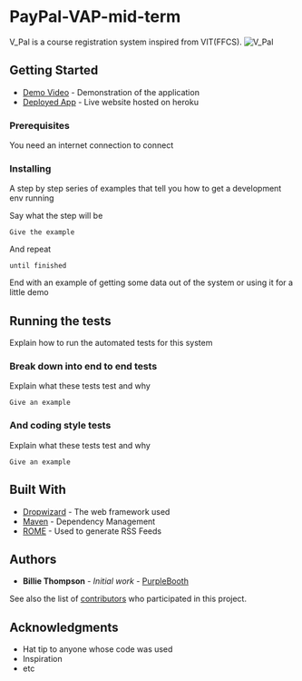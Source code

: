# PayPal-VAP-mid-term

V_Pal is a course registration system inspired from VIT(FFCS).
![V_Pal](https://github.com/sankalpreddy1998/PayPal-VAP-mid-term/images-git/timetable.jpg)

## Getting Started
* [Demo Video](https://youtu.be/vEo_ertgHhg ) - Demonstration of the application
* [Deployed App](https://pure-eyrie-77351.herokuapp.com/) - Live website hosted on heroku



### Prerequisites

You need an internet connection to connect 

### Installing

A step by step series of examples that tell you how to get a development env running

Say what the step will be

```
Give the example
```

And repeat

```
until finished
```

End with an example of getting some data out of the system or using it for a little demo

## Running the tests

Explain how to run the automated tests for this system

### Break down into end to end tests

Explain what these tests test and why

```
Give an example
```

### And coding style tests

Explain what these tests test and why

```
Give an example
```


## Built With

* [Dropwizard](http://www.dropwizard.io/1.0.2/docs/) - The web framework used
* [Maven](https://maven.apache.org/) - Dependency Management
* [ROME](https://rometools.github.io/rome/) - Used to generate RSS Feeds



## Authors

* **Billie Thompson** - *Initial work* - [PurpleBooth](https://github.com/PurpleBooth)

See also the list of [contributors](https://github.com/your/project/contributors) who participated in this project.


## Acknowledgments

* Hat tip to anyone whose code was used
* Inspiration
* etc
